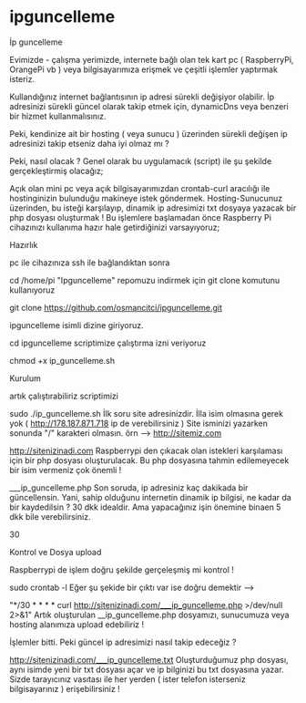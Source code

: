 # ipguncelleme
İp guncelleme

Evimizde - çalışma yerimizde, internete bağlı olan tek kart pc ( RaspberryPi, OrangePi vb ) veya bilgisayarımıza erişmek ve çeşitli işlemler yaptırmak isteriz.

Kullandığınız internet bağlantısının ip adresi sürekli değişiyor olabilir. İp adresinizi sürekli güncel olarak takip etmek için, dynamicDns veya benzeri bir hizmet kullanmalısınız.

Peki, kendinize ait bir hosting ( veya sunucu ) üzerinden sürekli değişen ip adresinizi takip etseniz daha iyi olmaz mı ?

Peki, nasıl olacak ? Genel olarak bu uygulamacık (script) ile şu şekilde gerçekleştirmiş olacağız;



Açık olan mini pc veya açık bilgisayarımızdan crontab-curl aracılığı ile hostinginizin bulunduğu makineye istek göndermek.
Hosting-Sunucunuz üzerinden, bu isteği karşılayıp, dinamik ip adresimizi txt dosyaya yazacak bir php dosyası oluşturmak !
Bu işlemlere başlamadan önce Raspberry Pi cihazınızı kullanıma hazır hale getirdiğinizi varsayıyoruz;

Hazırlık

pc ile cihazınıza ssh ile bağlandıktan sonra

cd /home/pi
"Ipguncelleme" repomuzu indirmek için git clone komutunu kullanıyoruz

git clone https://github.com/osmancitci/ipguncelleme.git

ipguncelleme isimli dizine giriyoruz.

cd ipguncelleme
scriptimize çalıştırma izni veriyoruz

chmod +x ip_guncelleme.sh

Kurulum

artık çalıştırabiliriz scriptimizi

sudo ./ip_guncelleme.sh
İlk soru site adresinizdir. İlla isim olmasına gerek yok ( http://178.187.871.718 ip de verebilirsiniz ) Site isminizi yazarken sonunda "/" karakteri olmasın. örn --> http://sitemiz.com

http://sitenizinadi.com
Raspberrypi den çıkacak olan istekleri karşılaması için bir php dosyası oluşturulacak. Bu php dosyasına tahmin edilemeyecek bir isim vermeniz çok önemli !

___ip_guncelleme.php
Son soruda, ip adresiniz kaç dakikada bir güncellensin. Yani, sahip olduğunu internetin dinamik ip bilgisi, ne kadar da bir kaydedilsin ? 30 dkk idealdir. Ama yapacağınız işin önemine binaen 5 dkk bile verebilirsiniz.

30

Kontrol ve Dosya upload

Raspberrypi de işlem doğru şekilde gerçeleşmiş mi kontrol !

sudo crontab -l
Eğer şu şekide bir çıktı var ise doğru demektir -->

"*/30 * * * * curl http://sitenizinadi.com/___ip_guncelleme.php >/dev/null 2>&1" Artık oluşturulan __ip_guncelleme.php dosyamızı, sunucumuza veya hosting alanımıza upload edebiliriz !

İşlemler bitti. Peki güncel ip adresimizi nasıl takip edeceğiz ?

  http://sitenizinadi.com/___ip_guncelleme.txt
Oluşturduğumuz php dosyası, aynı isimde yeni bir txt dosyası açar ve ip bilginizi bu txt dosyasına yazar. Sizde tarayıcınız vasıtası ile her yerden ( ister telefon isterseniz bilgisayarınız ) erişebilirsiniz !
